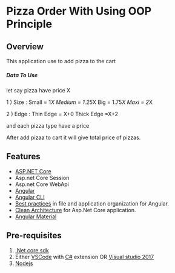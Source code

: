 # Pizza Order With Using OOP Principle

## Overview

This application use to add pizza to the cart

<h5>Data To Use</h5>

let say pizza have price X

1 ) Size : Small = 1*X
           Medium = 1.25*X
           Big = 1.75*X
           Maxi = 2*X

2 ) Edge : Thin Edge = X+0
           Thick Edge =X+2
           
 and each pizza type have a price
 
 After add pizaa to cart it will give total price of pizzas.

## Features

* [ASP.NET Core](http://www.dot.net/)
* Asp.net Core Session
* Asp.net Core WebApi
* [Angular](https://angular.io/)
* [Angular CLI](https://cli.angular.io/)
* [Best practices](https://angular.io/docs/ts/latest/guide/style-guide.html) in file and application organization for Angular.
* [Clean Architecture](https://github.com/ardalis/CleanArchitecture) for Asp.Net Core application.
* [Angular Material](https://material.angular.io/)


## Pre-requisites

1. [.Net core sdk](https://www.microsoft.com/net/core#windows)
2. Either [VSCode](https://code.visualstudio.com/) with [C#](https://marketplace.visualstudio.com/items?itemName=ms-vscode.csharp) extension OR [Visual studio 2017](https://www.visualstudio.com/)
3. [Nodejs](https://nodejs.org/en/)
